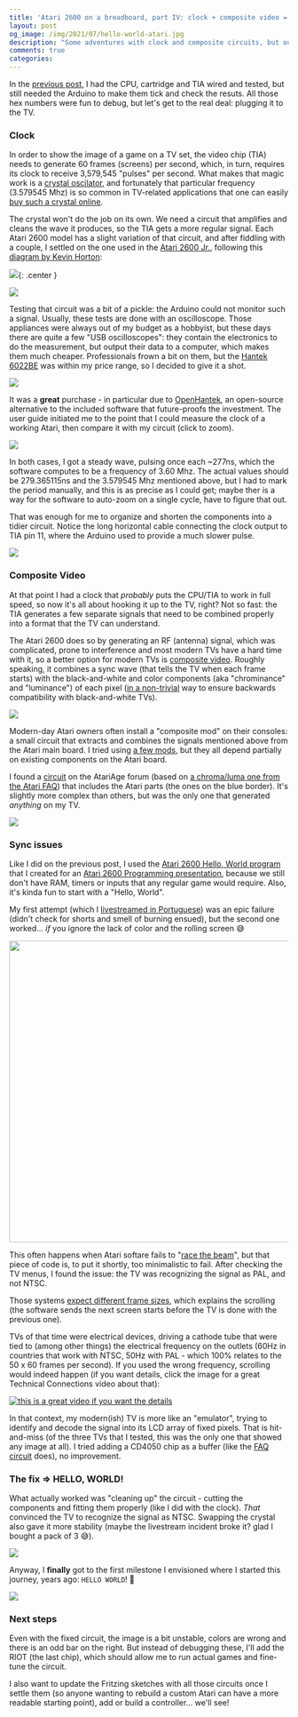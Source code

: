 ```yaml
---
title: 'Atari 2600 on a breadboard, part IV: clock + composite video = Hello, World!'
layout: post
og_image: /img/2021/07/hello-world-atari.jpg
description: "Some adventures with clock and composite circuits, but our baby now talks to the TV set!"
comments: true
categories:
---
```


In the [previous post](https://chester.me/archives/2021/06/atari-2600-on-a-breadboard-part-3-tidying-up-and-adding-the-TIA-video-chipe/), I had the CPU, cartridge and TIA wired and tested, but still needed the Arduino to make them tick and check the resuts. All those hex numbers were fun to debug, but let's get to the real deal: plugging it to the TV.

<!--more-->

### Clock
In order to show the image of a game on a TV set, the video chip (TIA) needs to generate 60 frames (screens) per second, which, in turn, requires its clock to receive 3,579,545 "pulses" per second. What makes that magic work is a  [crystal oscilator](https://en.wikipedia.org/wiki/Crystal_oscillator), and fortunately that particular frequency (3.579545 Mhz) is so common in TV-related applications that one can easily [buy such a crystal online](https://www.walmart.ca/en/ip/3-x-3-579545-MHz-Crystal-Oscillator-HC-49S-Low-Profile/7DRO8USL2ETL).

The crystal won't do the job on its own. We need a circuit that amplifies and cleans the wave it produces, so the TIA gets a more regular signal. Each Atari 2600 model has a slight variation of that circuit, and after fiddling with a couple, I settled on the one used in the [Atari 2600 Jr.](http://www.atarimuseum.com/videogames/consoles/2600/atari2600jr.html), following this [diagram by Kevin Horton](http://www.kevtris.org/2600/2600schemo.html):

![](/img/2021/07/2600osc.gif){: .center }

![](/img/2021/07/clock-circuit-rough.jpeg)

Testing that circuit was a bit of a pickle: the Arduino could not monitor such a signal. Usually, these tests are done with an oscilloscope. Those appliances were always out of my budget as a hobbyist, but these days there are quite a few "USB oscilloscopes": they contain the electronics to do the measurement, but output their data to a computer, which makes them much cheaper. Professionals frown a bit on them, but the [Hantek 6022BE](https://www.amazon.ca/gp/product/B009H4AYII/) was within my price range, so I decided to give it a shot.

[![](/img/2021/07/oscilloscope-board-and-computer.jpeg)](/img/2021/07/oscilloscope-board-and-computer.jpeg)

It was a **great** purchase - in particular due to [OpenHantek](http://openhantek.org/), an open-source alternative to the included software that future-proofs the investment. The user guide initiated me to the point that I could measure the clock of a working Atari, then compare it with my circuit (click to zoom).

[![](/img/2021/07/clock.png)](/img/2021/07/clock.png)

In both cases, I got a steady wave, pulsing once each ~277ns, which the software computes to be a frequency of 3.60 Mhz. The actual values should be 279.365115ns and the 3.579545 Mhz mentioned above, but I had to mark the period manually, and this is as precise as I could get; maybe ther is a way for the software to auto-zoom on a single cycle, have to figure that out.

That was enough for me to organize and shorten the components into a tidier circuit. Notice the long horizontal cable connecting the clock output to TIA pin 11, where the Arduino used to provide a much slower pulse.

![](/img/2021/07/clock-final-with-tia.jpeg)
### Composite Video
At that point I had a clock that _probably_ puts the CPU/TIA to work in full speed, so now it's all about hooking it up to the TV, right? Not so fast: the TIA generates a few separate signals that need to be combined properly into a format that the TV can understand.

The Atari 2600 does so by generating an RF (antenna) signal, which was complicated, prone to interference and most modern TVs have a hard time with it, so a better option for modern TVs is [composite video](https://en.wikipedia.org/wiki/Composite_video). Roughly speaking, it combines a sync wave (that tells the TV when each frame starts) with the black-and-white and color components (aka "chrominance" and "luminance") of each pixel ([in a non-trivial](http://rfcafe.com/references/radio-news/color-tv-ntsc-system-radio-television-news-april-1954.htm) way to ensure backwards compatibility with black-and-white TVs).

[![](/img/2021/07/color-chart.png
)](/img/2021/07/color-chart.png
)

Modern-day Atari owners often install a "composite mod" on their consoles: a small circuit that extracts and combines the signals mentioned above from the Atari main board. I tried using [a few mods](http://www.cheeptech.com/2600mods/2600mods.shtml), but they all depend partially on existing components on the Atari board.

I found a [circuit](https://atariage.com/forums/topic/215414-composite-av-from-tia-chip/?do=findComment&comment=3065838) on the AtariAge forum (based on [a chroma/luma one from the Atari FAQ](https://www.atariage.com/2600/faq/index.html?SystemID=2600#composite)) that includes the Atari parts (the ones on the blue border). It's slightly more complex than others, but was the only one that generated  _anything_ on my TV.


[![](/img/2021/07/composite-circuit-from-parafin.png
)](/img/2021/07/composite-circuit-from-parafin.png
)

### Sync issues
Like I did on the previous post, I used the [Atari 2600 Hello, World program](https://gist.github.com/chesterbr/5864935) that I created for an [Atari 2600 Programming presentation](https://www.slideshare.net/chesterbr/atari-2600programming), because we still don't have RAM, timers or inputs that any regular game would require. Also, it's kinda fun to start with a "Hello, World".

My first attempt (which I [livestreamed in Portuguese](https://www.instagram.com/tv/CQoftoNF3zz/?utm_source=ig_web_copy_link)) was an epic failure (didn't check for shorts and smell of burning ensued), but the second one worked... _if_ you ignore the lack of color and the rolling screen 😅

<img src="/img/2021/07/scrolling.gif" alt="" class="center" style="width:700px; height:543px">

This often happens when Atari softare fails to "[race the beam](https://en.wikipedia.org/wiki/Racing_the_Beam)", but that piece of code is, to put it shortly, too minimalistic to fail. After checking the TV menus, I found the issue: the TV was recognizing the signal as PAL, and not NTSC.

Those systems [expect different frame sizes](https://www.spiceware.org/atari_ntsc_pal_secam.html), which explains the scrolling (the software sends the next screen starts before the TV is done with the previous one).

TVs of that time were electrical devices, driving a cathode tube that were tied to (among other things) the electrical frequency on the outlets (60Hz in countries that work with NTSC, 50Hz with PAL - which 100% relates to the 50 x 60 frames per second). If you used the wrong frequency, scrolling would indeed happen (if you want details, click the image for a great Technical Connections video about that):

[![this is a great video if you want the details](/img/2021/07/scrolling-person.jpg)](https://www.youtube.com/watch?v=l4UgZBs7ZGo)

In that context, my modern(ish) TV is more like an "emulator", trying to identify and decode the signal into its LCD array of fixed pixels. That is hit-and-miss (of the three TVs that I tested, this was the only one that showed any image at all). I tried adding a CD4050 chip as a buffer (like the [FAQ circuit](https://www.atariage.com/2600/faq/index.html?SystemID=2600#composite) does), no improvement.

### The fix => HELLO, WORLD!

What actually worked was "cleaning up" the circuit - cutting the components and fitting them properly (like I did with the clock). _That_ convinced the TV to recognize the signal as NTSC. Swapping the crystal also gave it more stability (maybe the livestream incident broke it? glad I bought a pack of 3 😅).

![](/img/2021/07/composite-final.jpeg)

Anyway, I **finally** got to the first milestone I envisioned where I started this journey, years ago: `HELLO WORLD`! 🎉

![](/img/2021/07/hello-world-atari.jpg)
### Next steps
Even with the fixed circuit, the image is a bit unstable, colors are wrong and there is an odd bar on the right. But instead of debugging these, I'll add the RIOT (the last chip), which should allow me to run actual games and fine-tune the circuit.

I also want to update the Fritzing sketches with all those circuits once I settle them (so anyone wanting to rebuild a custom Atari can have a more readable starting point), add or build a controller... we'll see!
